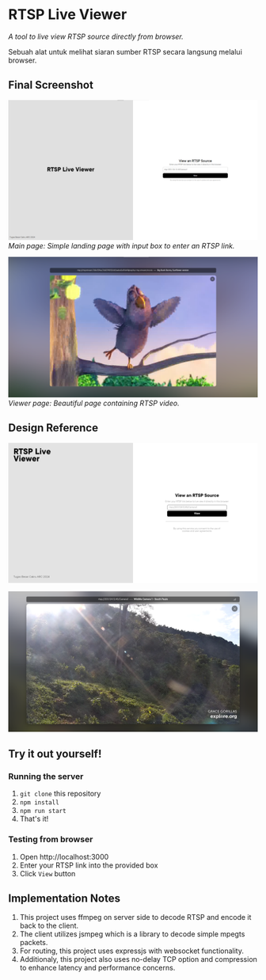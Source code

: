 # RTSP Live Viewer

_A tool to live view RTSP source directly from browser._

Sebuah alat untuk melihat siaran sumber RTSP secara langsung melalui browser.

## Final Screenshot

![Main Page](./screenshot-main.png)
_Main page: Simple landing page with input box to enter an RTSP link._

![Viewer Page](./screenshot-viewer.png)
_Viewer page: Beautiful page containing RTSP video._

## Design Reference

![Main Page Design](./design/Main.png)

![Viewer Page Design](./design/Viewer.png)

## Try it out yourself!

### Running the server
1. `git clone` this repository
2. `npm install`
3. `npm run start`
4. That's it!

### Testing from browser
1. Open http://localhost:3000
2. Enter your RTSP link into the provided box
3. Click `View` button

## Implementation Notes
1. This project uses ffmpeg on server side to decode RTSP and encode it back to the client. 
2. The client utilizes jsmpeg which is a library to decode simple mpegts packets.
3. For routing, this project uses expressjs with websocket functionality. 
4. Additionaly, this project also uses no-delay TCP option and compression to enhance latency and performance concerns.
